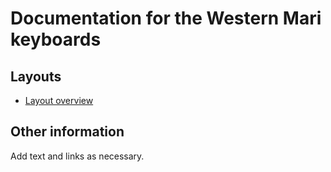 # Documentation for the Western Mari keyboards


## Layouts

-   [Layout overview](layout.html)

## Other information

Add text and links as necessary.
